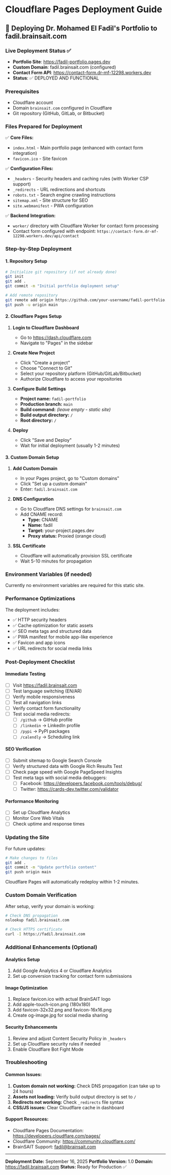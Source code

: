 # Cloudflare Pages Deployment Guide

## 🚀 Deploying Dr. Mohamed El Fadil's Portfolio to fadil.brainsait.com

### Live Deployment Status ✅

- **Portfolio Site**: https://fadil-portfolio.pages.dev
- **Custom Domain**: fadil.brainsait.com (configured)
- **Contact Form API**: https://contact-form.dr-mf-12298.workers.dev
- **Status**: ✅ DEPLOYED AND FUNCTIONAL

### Prerequisites
- Cloudflare account
- Domain `brainsait.com` configured in Cloudflare
- Git repository (GitHub, GitLab, or Bitbucket)

### Files Prepared for Deployment

✅ **Core Files:**
- `index.html` - Main portfolio page (enhanced with contact form integration)
- `favicon.ico` - Site favicon

✅ **Configuration Files:**
- `_headers` - Security headers and caching rules (with Worker CSP support)
- `_redirects` - URL redirections and shortcuts
- `robots.txt` - Search engine crawling instructions
- `sitemap.xml` - Site structure for SEO
- `site.webmanifest` - PWA configuration

✅ **Backend Integration:**
- `worker/` directory with Cloudflare Worker for contact form processing
- Contact form configured with endpoint: `https://contact-form.dr-mf-12298.workers.dev/api/contact`

### Step-by-Step Deployment

#### 1. Repository Setup
```bash
# Initialize git repository (if not already done)
git init
git add .
git commit -m "Initial portfolio deployment setup"

# Add remote repository
git remote add origin https://github.com/your-username/fadil-portfolio.git
git push -u origin main
```

#### 2. Cloudflare Pages Setup

1. **Login to Cloudflare Dashboard**
   - Go to https://dash.cloudflare.com
   - Navigate to "Pages" in the sidebar

2. **Create New Project**
   - Click "Create a project"
   - Choose "Connect to Git"
   - Select your repository platform (GitHub/GitLab/Bitbucket)
   - Authorize Cloudflare to access your repositories

3. **Configure Build Settings**
   - **Project name:** `fadil-portfolio`
   - **Production branch:** `main`
   - **Build command:** *(leave empty - static site)*
   - **Build output directory:** `/`
   - **Root directory:** `/`

4. **Deploy**
   - Click "Save and Deploy"
   - Wait for initial deployment (usually 1-2 minutes)

#### 3. Custom Domain Setup

1. **Add Custom Domain**
   - In your Pages project, go to "Custom domains"
   - Click "Set up a custom domain"
   - Enter: `fadil.brainsait.com`

2. **DNS Configuration**
   - Go to Cloudflare DNS settings for `brainsait.com`
   - Add CNAME record:
     - **Type:** CNAME
     - **Name:** fadil
     - **Target:** your-project.pages.dev
     - **Proxy status:** Proxied (orange cloud)

3. **SSL Certificate**
   - Cloudflare will automatically provision SSL certificate
   - Wait 5-10 minutes for propagation

### Environment Variables (if needed)
Currently no environment variables are required for this static site.

### Performance Optimizations

The deployment includes:
- ✅ HTTP security headers
- ✅ Cache optimization for static assets
- ✅ SEO meta tags and structured data
- ✅ PWA manifest for mobile app-like experience
- ✅ Favicon and app icons
- ✅ URL redirects for social media links

### Post-Deployment Checklist

#### Immediate Testing
- [ ] Visit https://fadil.brainsait.com
- [ ] Test language switching (EN/AR)
- [ ] Verify mobile responsiveness
- [ ] Test all navigation links
- [ ] Verify contact form functionality
- [ ] Test social media redirects:
  - [ ] `/github` → GitHub profile
  - [ ] `/linkedin` → LinkedIn profile
  - [ ] `/pypi` → PyPI packages
  - [ ] `/calendly` → Scheduling link

#### SEO Verification
- [ ] Submit sitemap to Google Search Console
- [ ] Verify structured data with Google Rich Results Test
- [ ] Check page speed with Google PageSpeed Insights
- [ ] Test meta tags with social media debuggers:
  - [ ] Facebook: https://developers.facebook.com/tools/debug/
  - [ ] Twitter: https://cards-dev.twitter.com/validator

#### Performance Monitoring
- [ ] Set up Cloudflare Analytics
- [ ] Monitor Core Web Vitals
- [ ] Check uptime and response times

### Updating the Site

For future updates:
```bash
# Make changes to files
git add .
git commit -m "Update portfolio content"
git push origin main
```

Cloudflare Pages will automatically redeploy within 1-2 minutes.

### Custom Domain Verification

After setup, verify your domain is working:
```bash
# Check DNS propagation
nslookup fadil.brainsait.com

# Check HTTPS certificate
curl -I https://fadil.brainsait.com
```

### Additional Enhancements (Optional)

#### Analytics Setup
1. Add Google Analytics 4 or Cloudflare Analytics
2. Set up conversion tracking for contact form submissions

#### Image Optimization
1. Replace favicon.ico with actual BrainSAIT logo
2. Add apple-touch-icon.png (180x180)
3. Add favicon-32x32.png and favicon-16x16.png
4. Create og-image.jpg for social media sharing

#### Security Enhancements
1. Review and adjust Content Security Policy in `_headers`
2. Set up Cloudflare security rules if needed
3. Enable Cloudflare Bot Fight Mode

### Troubleshooting

#### Common Issues:
1. **Custom domain not working:** Check DNS propagation (can take up to 24 hours)
2. **Assets not loading:** Verify build output directory is set to `/`
3. **Redirects not working:** Check `_redirects` file syntax
4. **CSS/JS issues:** Clear Cloudflare cache in dashboard

#### Support Resources:
- Cloudflare Pages Documentation: https://developers.cloudflare.com/pages/
- Cloudflare Community: https://community.cloudflare.com/
- BrainSAIT Support: fadil@brainsait.com

---

**Deployment Date:** September 16, 2025
**Portfolio Version:** 1.0
**Domain:** https://fadil.brainsait.com
**Status:** Ready for Production ✅
